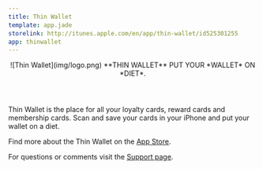 ```yaml
---
title: Thin Wallet
template: app.jade
storelink: http://itunes.apple.com/en/app/thin-wallet/id525301255
app: thinwallet
---
```


<header>
![Thin Wallet](img/logo.png)
**THIN WALLET** PUT YOUR *WALLET* ON *DIET*.
</header>

Thin Wallet is the place for all your loyalty cards, reward cards and membership cards. Scan and save your cards in your iPhone and put your wallet on a diet.

Find more about the Thin Wallet on the [App Store](http://itunes.apple.com/en/app/thin-wallet/id525301255).

For questions or comments visit the [Support page](/thinwallet/support).